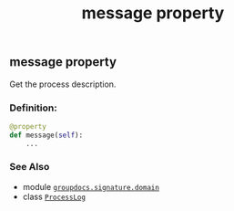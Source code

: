 ﻿---
title: message property
second_title: GroupDocs.Signature for Python via .NET API References
description: 
type: docs
url: /python-net/groupdocs.signature.domain/processlog/message/
is_root: false
weight: 50
---

## message property


Get the process description.
### Definition:
```python
@property
def message(self):
    ...
```

### See Also
* module [`groupdocs.signature.domain`](../../)
* class [`ProcessLog`](/signature/python-net/groupdocs.signature.domain/processlog)

